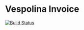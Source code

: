 # Vespolina Invoice

[![Build Status](https://secure.travis-ci.org/vespolina/VespolinaInvoice.png?branch=master)](http://travis-ci.org/vespolina/VespolinaInvoice)